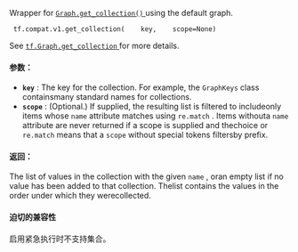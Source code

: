 Wrapper for [ `Graph.get_collection()` ](/api_docs/python/tf/Graph#get_collection) using the default graph.

```
 tf.compat.v1.get_collection(    key,    scope=None) 
```

See [ `tf.Graph.get_collection` ](https://tensorflow.google.cn/api_docs/python/tf/Graph#get_collection)for more details.

#### 参数：
- **`key`** : The key for the collection. For example, the  `GraphKeys`  class containsmany standard names for collections.
- **`scope`** : (Optional.) If supplied, the resulting list is filtered to includeonly items whose  `name`  attribute matches using  `re.match` . Items withouta  `name`  attribute are never returned if a scope is supplied and thechoice or  `re.match`  means that a  `scope`  without special tokens filtersby prefix.


#### 返回：
The list of values in the collection with the given  `name` , oran empty list if no value has been added to that collection. Thelist contains the values in the order under which they werecollected.

#### 迫切的兼容性
启用紧急执行时不支持集合。

